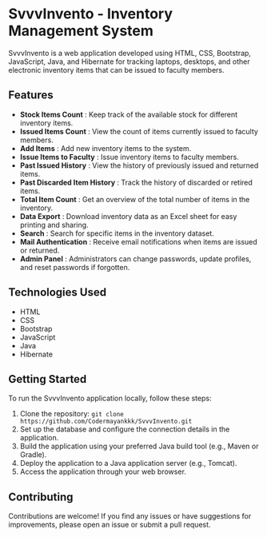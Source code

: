 # SvvvInvento - Inventory Management System

SvvvInvento is a web application developed using HTML, CSS, Bootstrap, JavaScript, Java, and Hibernate for tracking laptops, desktops, and other electronic inventory items that can be issued to faculty members.

## Features

- **Stock Items Count** : Keep track of the available stock for different inventory items.
- **Issued Items Count** : View the count of items currently issued to faculty members.
- **Add Items** : Add new inventory items to the system.
- **Issue Items to Faculty** : Issue inventory items to faculty members.
- **Past Issued History** : View the history of previously issued and returned items.
- **Past Discarded Item History** : Track the history of discarded or retired items.
- **Total Item Count** : Get an overview of the total number of items in the inventory.
- **Data Export** : Download inventory data as an Excel sheet for easy printing and sharing.
- **Search** : Search for specific items in the inventory dataset.
- **Mail Authentication** : Receive email notifications when items are issued or returned.
- **Admin Panel** : Administrators can change passwords, update profiles, and reset passwords if forgotten.

## Technologies Used

- HTML
- CSS
- Bootstrap
- JavaScript
- Java
- Hibernate

## Getting Started

To run the SvvvInvento application locally, follow these steps:

1. Clone the repository: `git clone https://github.com/Codermayankkk/SvvvInvento.git`
2. Set up the database and configure the connection details in the application.
3. Build the application using your preferred Java build tool (e.g., Maven or Gradle).
4. Deploy the application to a Java application server (e.g., Tomcat).
5. Access the application through your web browser.

## Contributing

Contributions are welcome! If you find any issues or have suggestions for improvements, please open an issue or submit a pull request.
